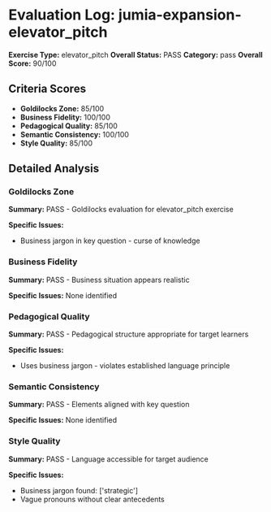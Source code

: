 # Evaluation Log: jumia-expansion-elevator_pitch

**Exercise Type:** elevator_pitch
**Overall Status:** PASS
**Category:** pass
**Overall Score:** 90/100

## Criteria Scores

- **Goldilocks Zone:** 85/100
- **Business Fidelity:** 100/100
- **Pedagogical Quality:** 85/100
- **Semantic Consistency:** 100/100
- **Style Quality:** 85/100

## Detailed Analysis

### Goldilocks Zone
**Summary:** PASS - Goldilocks evaluation for elevator_pitch exercise

**Specific Issues:**
- Business jargon in key question - curse of knowledge

### Business Fidelity
**Summary:** PASS - Business situation appears realistic

**Specific Issues:** None identified

### Pedagogical Quality
**Summary:** PASS - Pedagogical structure appropriate for target learners

**Specific Issues:**
- Uses business jargon - violates established language principle

### Semantic Consistency
**Summary:** PASS - Elements aligned with key question

**Specific Issues:** None identified

### Style Quality
**Summary:** PASS - Language accessible for target audience

**Specific Issues:**
- Business jargon found: ['strategic']
- Vague pronouns without clear antecedents

